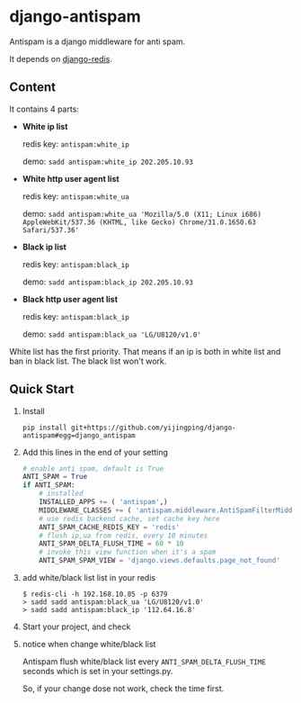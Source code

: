 django-antispam
===============

Antispam is a django middleware for anti spam.

It depends on [django-redis](<https://github.com/niwibe/django-redis>).

Content
-------

It contains 4 parts:

* __White ip list__
    
    redis key: ``antispam:white_ip``

    demo: ``sadd antispam:white_ip 202.205.10.93``  

* __White http user agent list__

    redis key: ``antispam:white_ua``

    demo: ``sadd antispam:white_ua 'Mozilla/5.0 (X11; Linux i686) AppleWebKit/537.36 (KHTML, like Gecko) Chrome/31.0.1650.63 Safari/537.36'``  

* __Black ip list__

    redis key: ``antispam:black_ip``

    demo: ``sadd antispam:black_ip 202.205.10.93``  

* __Black http user agent list__

    redis key: ``antispam:black_ip``

    demo: ``sadd antispam:black_ua 'LG/U8120/v1.0'``  


White list has the first priority. That means if an ip is both in white list and ban in black list. 
The black list won't work.

Quick Start
-----------

1. Install
    ```shell
    pip install git+https://github.com/yijingping/django-antispam#egg=django_antispam
    ```

2. Add this lines in the end of  your setting
    ```python
    # enable anti spam, default is True
    ANTI_SPAM = True
    if ANTI_SPAM:
        # installed
        INSTALLED_APPS += ( 'antispam',)
        MIDDLEWARE_CLASSES += ( 'antispam.middleware.AntiSpamFilterMiddleware',)
        # use redis backend cache, set cache key here 
        ANTI_SPAM_CACHE_REDIS_KEY = 'redis'
        # flush ip,ua from redis, every 10 minutes
        ANTI_SPAM_DELTA_FLUSH_TIME = 60 * 10 
        # invoke this view function when it's a spam 
        ANTI_SPAM_SPAM_VIEW = 'django.views.defaults.page_not_found'
    ```

3. add white/black list list in your redis
    ```shell 
    $ redis-cli -h 192.168.10.85 -p 6379
    > sadd sadd antispam:black_ua 'LG/U8120/v1.0'
    > sadd sadd antispam:black_ip '112.64.16.8' 
    ```

4. Start your project, and check

5. notice when change white/black list
    
   Antispam flush white/black list every ``ANTI_SPAM_DELTA_FLUSH_TIME`` seconds which is set in your settings.py.

   So, if your change dose not work, check the time first. 
